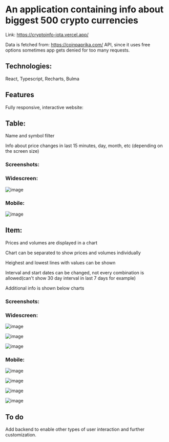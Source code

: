 # An application containing info about biggest 500 crypto currencies

Link: https://cryptoinfo-iota.vercel.app/

Data is fetched from: https://coinpaprika.com/ API, since it uses free options sometimes app gets denied for too many requests.

## Technologies:

React, Typescript, Recharts, Bulma

## Features

Fully responsive, interactive website: 

## Table: 

Name and symbol filter

Info about price changes in last 15 minutes, day, month, etc (depending on the screen size)

### Screenshots:

### Widescreen:

![image](https://user-images.githubusercontent.com/33669118/177045270-c319f1f5-49eb-4678-8d85-26798b93283d.png)

### Mobile:

![image](https://user-images.githubusercontent.com/33669118/177045335-a68b80d9-d43e-4ceb-bb4b-395790f87fa6.png)

## Item:

Prices and volumes are displayed in a chart

Chart can be separated to show prices and volumes individually

Heighest and lowest lines with values can be shown

Interval and start dates can be changed, not every combination is allowed(can't show 30 day interval in last 7 days for example)

Additional info is shown below charts


### Screenshots:

### Widescreen: 

![image](https://user-images.githubusercontent.com/33669118/177045384-7a0fee6b-2402-4320-a671-8fcbfa47bf29.png)

![image](https://user-images.githubusercontent.com/33669118/177045436-133397d7-c3d7-4db8-b590-fdaf2d388da4.png)

![image](https://user-images.githubusercontent.com/33669118/177045469-1399fca3-731d-491b-8fe3-1ca2937c9424.png)

### Mobile: 

![image](https://user-images.githubusercontent.com/33669118/177045547-83ed381e-05a1-4a77-93a4-a3f98c598164.png)

![image](https://user-images.githubusercontent.com/33669118/177045625-89f26bb0-b741-49c9-a112-7ca9dccbf6ce.png)

![image](https://user-images.githubusercontent.com/33669118/177045605-a60c784e-5dec-473e-98e9-09f00bbfc0fb.png)

![image](https://user-images.githubusercontent.com/33669118/177045652-63021bce-8f97-43db-807e-982c25b38866.png)


## To do

Add backend to enable other types of user interaction and further customization.
